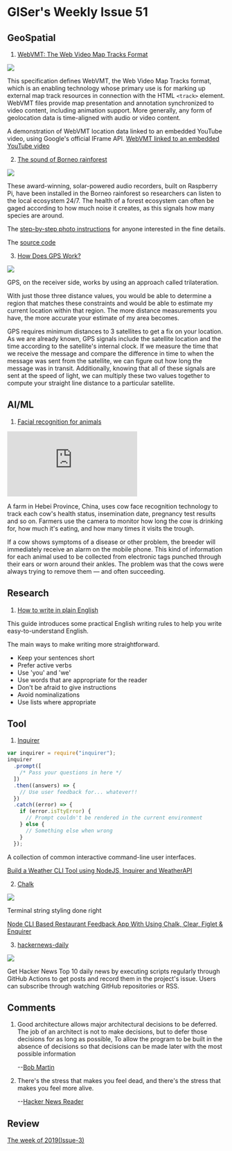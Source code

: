 # GISer's Weekly Issue 51

## GeoSpatial

1. [WebVMT: The Web Video Map Tracks Format](https://w3c.github.io/sdw/proposals/geotagging/webvmt/)

![](https://www.webvmt.org/images/trkdvideo/BrightonClapham.jpg)

This specification defines WebVMT, the Web Video Map Tracks format, which is an enabling technology whose primary use is for marking up external map track resources in connection with the HTML `<track>` element. WebVMT files provide map presentation and annotation synchronized to video content, including animation support. More generally, any form of geolocation data is time-aligned with audio or video content.

A demonstration of WebVMT location data linked to an embedded YouTube video, using Google's official IFrame API.
[WebVMT linked to an embedded YouTube video](http://www.webvmt.org/demos/youtube)

2. [The sound of Borneo rainforest](https://www.raspberrypi.org/blog/raspberry-pi-listening-posts-hear-the-borneo-rainforest/)

![](https://www.raspberrypi.org/app/uploads/2020/08/Screenshot-2020-08-21-at-11.56.58.png)

These award-winning, solar-powered audio recorders, built on Raspberry Pi, have been installed in the Borneo rainforest so researchers can listen to the local ecosystem 24/7. The health of a forest ecosystem can often be gaged according to how much noise it creates, as this signals how many species are around.

The [step-by-step photo instructions](https://sarabsethi.github.io/autonomous_ecosystem_monitoring/) for anyone interested in the fine details.

The [source code](https://github.com/sarabsethi/rpi-eco-monitoring)

3. [How Does GPS Work?](https://blog.digitalbunker.dev/2020/08/28/how-do-global-positioning-systems-gps-work/)

![](https://i2.wp.com/miro.medium.com/proxy/0*HY7l7PcoJBE_eqXK.jpg?resize=582%2C422&ssl=1)

GPS, on the receiver side, works by using an approach called trilateration.

With just those three distance values, you would be able to determine a region that matches these constraints and would be able to estimate my current location within that region. The more distance measurements you have, the more accurate your estimate of my area becomes.

GPS requires minimum distances to 3 satellites to get a fix on your location. As we are already known, GPS signals include the satellite location and the time according to the satellite's internal clock. If we measure the time that we receive the message and compare the difference in time to when the message was sent from the satellite, we can figure out how long the message was in transit. Additionally, knowing that all of these signals are sent at the speed of light, we can multiply these two values together to compute your straight line distance to a particular satellite.

## AI/ML

1. [Facial recognition for animals](https://www.washingtonpost.com/world/asia_pacific/facial-recognition-china-animals-farms-agriculture/2020/08/23/9808c710-d6fb-11ea-b9b2-1ea733b97910_story.html)

![](https://www.washingtonpost.com/wp-apps/imrs.php?src=https://arc-anglerfish-washpost-prod-washpost.s3.amazonaws.com/public/MPRG3MRGMQI6VHGJ4GOPXSD6KE.jpg&w=916)

A farm in Hebei Province, China, uses cow face recognition technology to track each cow's health status, insemination date, pregnancy test results and so on. Farmers use the camera to monitor how long the cow is drinking for, how much it's eating, and how many times it visits the trough.

If a cow shows symptoms of a disease or other problem, the breeder will immediately receive an alarm on the mobile phone. This kind of information for each animal used to be collected from electronic tags punched through their ears or worn around their ankles. The problem was that the cows were always trying to remove them — and often succeeding.

## Research

1. [How to write in plain English](http://www.plainenglish.co.uk/how-to-write-in-plain-english.html)

This guide introduces some practical English writing rules to help you write easy-to-understand English.

The main ways to make writing more straightforward.

- Keep your sentences short
- Prefer active verbs
- Use 'you' and 'we'
- Use words that are appropriate for the reader
- Don't be afraid to give instructions
- Avoid nominalizations
- Use lists where appropriate

## Tool

1. [Inquirer](https://github.com/SBoudrias/Inquirer.js)

```js
var inquirer = require("inquirer");
inquirer
  .prompt([
    /* Pass your questions in here */
  ])
  .then((answers) => {
    // Use user feedback for... whatever!!
  })
  .catch((error) => {
    if (error.isTtyError) {
      // Prompt couldn't be rendered in the current environment
    } else {
      // Something else when wrong
    }
  });
```

A collection of common interactive command-line user interfaces.

[Build a Weather CLI Tool using NodeJS, Inquirer and WeatherAPI](https://dev.to/aritik/build-a-weather-cli-tool-using-nodejs-inquirer-and-weatherapi-2f5n)

2. [Chalk](https://github.com/chalk/chalk)

![](https://camo.githubusercontent.com/036b5e5ae84937a17ce0a1a424aeb6f7eb23863f/68747470733a2f2f63646e2e6a7364656c6976722e6e65742f67682f6368616c6b2f616e73692d7374796c657340383236313639376339356266333462366337373637653263626539393431613835316435393338352f73637265656e73686f742e737667)

Terminal string styling done right

[Node CLI Based Restaurant Feedback App With Using Chalk, Clear, Figlet & Enquirer](https://dev.to/rizwanjamal/node-cli-based-restaurant-feedback-app-with-using-chalk-clear-figlet-enquirer-22jd)

3. [hackernews-daily](https://github.com/headllines/hackernews-daily)

![](https://camo.githubusercontent.com/ea99984d03838304a66630dc91eb5e8eb7370999/68747470733a2f2f7777772e77616e67626173652e636f6d2f626c6f67696d672f61737365742f3230323030392f6267323032303039303230372e6a7067)

Get Hacker News Top 10 daily news by executing scripts regularly through GitHub Actions to get posts and record them in the project's issue. Users can subscribe through watching GitHub repositories or RSS.

## Comments

1. Good architecture allows major architectural decisions to be deferred. The job of an architect is not to make decisions, but to defer those decisions for as long as possible, To allow the program to be built in the absence of decisions so that decisions can be made later with the most possible information

   --[Bob Martin](https://tomgamon.com/posts/2020-08-25-dont-marry-your-design/)

2. There's the stress that makes you feel dead, and there's the stress that makes you feel more alive.

   --[Hacker News Reader](https://theartofmachinery.com/2020/08/04/leaving_google.html)

## Review

[The week of 2019(Issue-3)](https://github.com/lkcozy/weekly/blob/master/docs/2019/issue-3.md)
